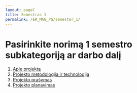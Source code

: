 ```yaml
---
layout: pageC
title: Semestras 1
permalink: /ER_MAG_PG/semester_1/
---
```

# Pasirinkite norimą 1 semestro subkategoriją ar darbo dalį
1. [Apie projektą](/ER_MAG_PG/about)
2. [Projekto metodologija ir technologija](/ER_MAG_PG/project_met_tech)
3. [Projekto prašymas](/ER_MAG_PG/project_request)
4. [Projekto planavimas](/ER_MAG_PG/project_plan)